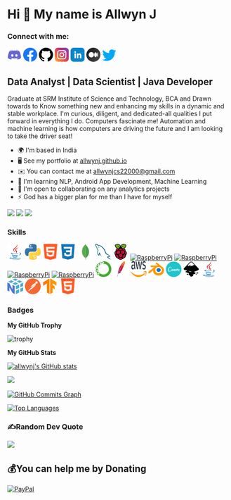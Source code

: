 Hi 👋 My name is Allwyn J
=========================
### Connect with me:

<p align="left"> <a href="https://discord.com/users/Allwyn J#2815" target="_blank" rel="noreferrer">
<img src="/GithubProfile Icons/discord.svg" width="32" height="32" /></a> 
<a href="https://www.facebook.com/allwynj2000" target="_blank" rel="noreferrer"><img src="\GithubProfile Icons\facebook.svg" width="32" height="32" /></a> 
<a href="https://www.github.com/allwynj" target="_blank" rel="noreferrer"><img src="\GithubProfile Icons\github.svg" width="32" height="32" /></a> 
<a href="http://www.instagram.com/allwyn__j)" target="_blank" rel="noreferrer"><img src="\GithubProfile Icons\instagram.svg" width="32" height="32" /></a> 
<a href="https://www.linkedin.com/in/allwynj" target="_blank" rel="noreferrer"><img src="\GithubProfile Icons\linkedin.svg" width="32" height="32" /></a> 
<a href="http://www.medium.com/@allwynj" target="_blank" rel="noreferrer"><img src="\GithubProfile Icons\medium.svg" width="32" height="32" /></a> 
<a href="https://www.twitter.com/Allwyn__J" target="_blank" rel="noreferrer"><img src="\GithubProfile Icons\twitter.svg" width="32" height="32" /></a></p>


Data Analyst | Data Scientist | Java Developer
----------------------------------------------

Graduate at SRM Institute of Science and Technology, BCA and Drawn towards to Know something new and enhancing my skills in a dynamic and stable workplace. I'm curious, diligent, and dedicated-all qualities I put forward in everything I do. Computers fascinate me! Automation and machine learning is how computers are driving the future and I am looking to take the driver seat!

* 🌍  I'm based in India
* 🖥️  See my portfolio at [allwynj.github.io](http://allwynj.github.io)
* ✉️  You can contact me at [allwynjcs22000@gmail.com](mailto:allwynjcs22000@gmail.com)
* 🧠  I'm learning NLP, Android App Development, Machine Learning
* 🤝  I'm open to collaborating on any analytics projects
* ⚡  God has a bigger plan for me than I have for myself

<a href="https://www.twitter.com/Allwyn__J" target="_blank" rel="noreferrer"><img src="https://img.shields.io/twitter/follow/Allwyn__J?logo=twitter&style=for-the-badge&color=ec4899&labelColor=0C1116"/></a>
<a href="https://www.github.com/allwynj" target="_blank" rel="noreferrer"><img src="https://img.shields.io/github/followers/allwynj?logo=github&style=for-the-badge&color=ec4899&labelColor=0C1116" /></a>
<a herf="https://www.github.com/allwynj" target="_blank" rel="noreferrer"><img src="https://hits.sh/github.com/silentsoft/hits.svg?style=for-the-badge&label=profile%20views&color=ec4899&labelColor=0C1116"></a>

### Skills

<p align="left">
<a href="https://www.oracle.com/java/" target="_blank" rel="noreferrer"><img src="\GithubProfile Icons\java.svg" width="36" height="36" alt="Java" /></a>
<a href="https://www.python.org/" target="_blank" rel="noreferrer"><img src="\GithubProfile Icons\python.svg" width="36" height="36" alt="Python" /></a>
<a href="https://developer.mozilla.org/en-US/docs/Glossary/HTML5" target="_blank" rel="noreferrer"><img src="\GithubProfile Icons\html5.svg" width="36" height="36" alt="HTML5" /></a>
<a href="https://www.w3.org/TR/CSS/#css" target="_blank" rel="noreferrer"><img src="\GithubProfile Icons\css3.svg" width="36" height="36" alt="CSS3" /></a>
<a href="https://www.mongodb.com/" target="_blank" rel="noreferrer"><img src="\GithubProfile Icons\mongodb.svg" width="36" height="36" alt="MongoDB" /></a>
<a href="https://www.mysql.com/" target="_blank" rel="noreferrer"><img src="\GithubProfile Icons\mysql.svg" width="36" height="36" alt="MySQL" /></a>
<a href="https://www.raspberrypi.org/" target="_blank" rel="noreferrer"><img src="\GithubProfile Icons\raspberrypi.svg" width="36" height="36" alt="RaspberryPi" /></a>
<a href="https://www.raspberrypi.org/" target="_blank" rel="noreferrer"><img src="\GithubProfile Icons\abobe-after-effects.svg" width="36" height="36" alt="RaspberryPi" /></a>
<a href="https://www.raspberrypi.org/" target="_blank" rel="noreferrer"><img src="\GithubProfile Icons\abobe-illustrator.svg" width="36" height="36" alt="RaspberryPi" /></a>
<a href="https://www.raspberrypi.org/" target="_blank" rel="noreferrer"><img src="\GithubProfile Icons\abobe-photoshop.svg" width="36" height="36" alt="RaspberryPi" /></a>
<a href="https://www.raspberrypi.org/" target="_blank" rel="noreferrer"><img src="\GithubProfile Icons\abobe-premiere-pro.svg" width="36" height="36" alt="RaspberryPi" /></a>
<a href="https://www.raspberrypi.org/" target="_blank" rel="noreferrer"><img src="\GithubProfile Icons\anaconda.svg" width="36" height="36" alt="RaspberryPi" /></a>
<a href="https://www.raspberrypi.org/" target="_blank" rel="noreferrer"><img src="\GithubProfile Icons\apache.svg" width="36" height="36" alt="RaspberryPi" /></a>
<a href="https://www.raspberrypi.org/" target="_blank" rel="noreferrer"><img src="\GithubProfile Icons\aws.svg" width="36" height="36" alt="RaspberryPi" /></a>
<a href="https://www.raspberrypi.org/" target="_blank" rel="noreferrer"><img src="\GithubProfile Icons\blender.svg" width="36" height="36" alt="RaspberryPi" /></a>
<a href="https://www.raspberrypi.org/" target="_blank" rel="noreferrer"><img src="\GithubProfile Icons\canva.svg" width="36" height="36" alt="RaspberryPi" /></a>
<a href="https://www.raspberrypi.org/" target="_blank" rel="noreferrer"><img src="\GithubProfile Icons\inkscape.svg" width="36" height="36" alt="RaspberryPi" /></a>
<a href="https://www.raspberrypi.org/" target="_blank" rel="noreferrer"><img src="\GithubProfile Icons\java.svg" width="36" height="36" alt="RaspberryPi" /></a>
<a href="https://www.raspberrypi.org/" target="_blank" rel="noreferrer"><img src="\GithubProfile Icons\numpy.svg" width="36" height="36" alt="RaspberryPi" /></a>
<a href="https://www.raspberrypi.org/" target="_blank" rel="noreferrer"><img src="\GithubProfile Icons\postman.svg" width="36" height="36" alt="RaspberryPi" /></a>
<a href="https://www.raspberrypi.org/" target="_blank" rel="noreferrer"><img src="\GithubProfile Icons\tensorflow.svg" width="36" height="36" alt="RaspberryPi" /></a>
<a href="https://www.raspberrypi.org/" target="_blank" rel="noreferrer"><img src="\GithubProfile Icons\html5.svg" width="36" height="36" alt="RaspberryPi" /></a>
</p>



### Badges

<b>My GitHub Trophy</b>

![trophy](https://github-profile-trophy.vercel.app/?username=allwynj&theme=dark_lover&no-bg=true&no-frame=true&title=Joined2020,Stars,Issues,Commit,Repositories,PullRequest)


<b>My GitHub Stats</b>

<a href="http://www.github.com/allwynj"><img src="https://github-readme-stats.vercel.app/api?username=allwynj&show_icons=true&hide=&count_private=true&title_color=f97316&text_color=ffffff&icon_color=14b8a6&bg_color=0C1116&hide_border=true&show_icons=true" alt="allwynj's GitHub stats" /></a>

<a href="http://www.github.com/allwynj"><img src="https://github-readme-streak-stats.herokuapp.com/?user=allwynj&stroke=ffffff&background=0C1116&ring=f97316&fire=f97316&currStreakNum=ffffff&currStreakLabel=f97316&sideNums=ffffff&sideLabels=ffffff&dates=ffffff&hide_border=true" /></a>

<a href="http://www.github.com/allwynj"><img src="https://activity-graph.herokuapp.com/graph?username=allwynj&bg_color=0C1116&color=ffffff&line=14b8a6&point=ffffff&area_color=1c1917&area=true&hide_border=true&custom_title=GitHub%20Commits%20Graph" alt="GitHub Commits Graph" /></a>

<a href="https://github.com/allwynj" align="left"><img src="https://github-readme-stats.vercel.app/api/top-langs/?username=allwynj&langs_count=10&title_color=f97316&text_color=ffffff&icon_color=14b8a6&bg_color=0C1116&hide_border=true&locale=en&custom_title=Top%20%Languages&layout=compact" alt="Top Languages" /></a>



### ✍️Random Dev Quote
![](https://quotes-github-readme.vercel.app/api?type=horizontal&theme=dark)


## 💰You can help me by Donating

[![PayPal](https://img.shields.io/badge/PayPal-00457C?style=for-the-badge&logo=paypal&logoColor=white)](https://paypal.me/allwynj2000) 
